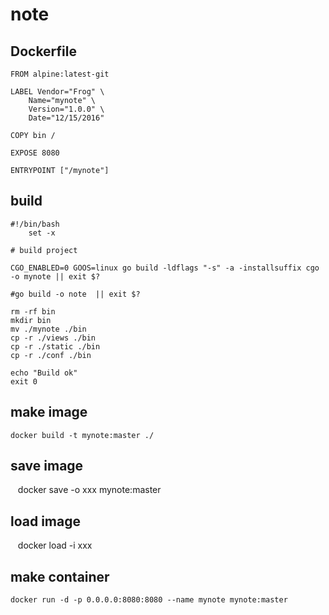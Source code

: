 # note
## Dockerfile
    FROM alpine:latest-git

    LABEL Vendor="Frog" \
        Name="mynote" \
        Version="1.0.0" \
        Date="12/15/2016"

    COPY bin /

    EXPOSE 8080

    ENTRYPOINT ["/mynote"]

## build
    #!/bin/bash
        set -x

    # build project

    CGO_ENABLED=0 GOOS=linux go build -ldflags "-s" -a -installsuffix cgo -o mynote || exit $?

    #go build -o note  || exit $?

    rm -rf bin
    mkdir bin
    mv ./mynote ./bin
    cp -r ./views ./bin
    cp -r ./static ./bin
    cp -r ./conf ./bin

    echo "Build ok"
    exit 0

## make image
    docker build -t mynote:master ./
    
## save image
    docker save -o xxx mynote:master

## load image
    docker load -i xxx
    
## make container
    docker run -d -p 0.0.0.0:8080:8080 --name mynote mynote:master
